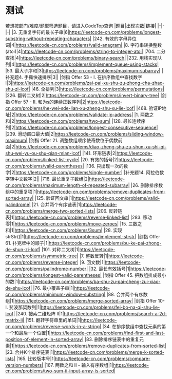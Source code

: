 # 测试
若想按部门/难度/题型筛选题目，请进入[CodeTop](https://codetop.cc)查询
|题目|出现次数|链接|
|-|-|-|
|3. 无重复字符的最长子串|6|https://leetcode-cn.com/problems/longest-substring-without-repeating-characters|
|242. 有效的字母异位词|4|https://leetcode-cn.com/problems/valid-anagram|
|8. 字符串转换整数 (atoi)|4|https://leetcode-cn.com/problems/string-to-integer-atoi|
|704. 二分查找|4|https://leetcode-cn.com/problems/binary-search|
|232. 用栈实现队列|4|https://leetcode-cn.com/problems/implement-queue-using-stacks|
|53. 最大子序和|3|https://leetcode-cn.com/problems/maximum-subarray|
|补充题4. 手撕快速排序|3||
|剑指 Offer 53 - I. 在排序数组中查找数字 I|3|https://leetcode-cn.com/problems/zai-pai-xu-shu-zu-zhong-cha-zhao-shu-zi-lcof|
|46. 全排列|3|https://leetcode-cn.com/problems/permutations|
|226. 翻转二叉树|2|https://leetcode-cn.com/problems/invert-binary-tree|
|剑指 Offer 57 - II. 和为s的连续正数序列|2|https://leetcode-cn.com/problems/he-wei-sde-lian-xu-zheng-shu-xu-lie-lcof|
|468. 验证IP地址|2|https://leetcode-cn.com/problems/validate-ip-address|
|1. 两数之和|2|https://leetcode-cn.com/problems/two-sum|
|128. 最长连续序列|2|https://leetcode-cn.com/problems/longest-consecutive-sequence|
|239. 滑动窗口最大值|2|https://leetcode-cn.com/problems/sliding-window-maximum|
|剑指 Offer 21. 调整数组顺序使奇数位于偶数前面|2|https://leetcode-cn.com/problems/diao-zheng-shu-zu-shun-xu-shi-qi-shu-wei-yu-ou-shu-qian-mian-lcof|
|141. 环形链表|2|https://leetcode-cn.com/problems/linked-list-cycle|
|20. 有效的括号|2|https://leetcode-cn.com/problems/valid-parentheses|
|136. 只出现一次的数字|2|https://leetcode-cn.com/problems/single-number|
|补充题14. 阿拉伯数字转中文数字|2||
|718. 最长重复子数组|2|https://leetcode-cn.com/problems/maximum-length-of-repeated-subarray|
|26. 删除排序数组中的重复项|1|https://leetcode-cn.com/problems/remove-duplicates-from-sorted-array|
|125. 验证回文串|1|https://leetcode-cn.com/problems/valid-palindrome|
|21. 合并两个有序链表|1|https://leetcode-cn.com/problems/merge-two-sorted-lists|
|206. 反转链表|1|https://leetcode-cn.com/problems/reverse-linked-list|
|283. 移动零|1|https://leetcode-cn.com/problems/move-zeroes|
|15. 三数之和|1|https://leetcode-cn.com/problems/3sum|
|28. 实现 strStr()|1|https://leetcode-cn.com/problems/implement-strstr|
|剑指 Offer 61. 扑克牌中的顺子|1|https://leetcode-cn.com/problems/bu-ke-pai-zhong-de-shun-zi-lcof|
|101. 对称二叉树|1|https://leetcode-cn.com/problems/symmetric-tree|
|7. 整数反转|1|https://leetcode-cn.com/problems/reverse-integer|
|9. 回文数|1|https://leetcode-cn.com/problems/palindrome-number|
|32. 最长有效括号|1|https://leetcode-cn.com/problems/longest-valid-parentheses|
|剑指 Offer 45. 把数组排成最小的数|1|https://leetcode-cn.com/problems/ba-shu-zu-pai-cheng-zui-xiao-de-shu-lcof|
|76. 最小覆盖子串|1|https://leetcode-cn.com/problems/minimum-window-substring|
|88. 合并两个有序数组|1|https://leetcode-cn.com/problems/merge-sorted-array|
|剑指 Offer 10- I. 斐波那契数列|1|https://leetcode-cn.com/problems/fei-bo-na-qi-shu-lie-lcof|
|240. 搜索二维矩阵 II|1|https://leetcode-cn.com/problems/search-a-2d-matrix-ii|
|151. 翻转字符串里的单词|1|https://leetcode-cn.com/problems/reverse-words-in-a-string|
|34. 在排序数组中查找元素的第一个和最后一个位置|1|https://leetcode-cn.com/problems/find-first-and-last-position-of-element-in-sorted-array|
|83. 删除排序链表中的重复元素|1|https://leetcode-cn.com/problems/remove-duplicates-from-sorted-list|
|23. 合并K个排序链表|1|https://leetcode-cn.com/problems/merge-k-sorted-lists|
|165. 比较版本号|1|https://leetcode-cn.com/problems/compare-version-numbers|
|167. 两数之和 II - 输入有序数组|1|https://leetcode-cn.com/problems/two-sum-ii-input-array-is-sorted|